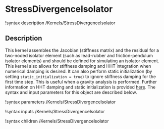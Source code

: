 # StressDivergenceIsolator

!syntax description /Kernels/StressDivergenceIsolator

## Description

This kernel assembles the Jacobian (stiffness matrix) and the residual for a two-noded isolator element (such as lead-rubber and friction-pendulum isolator elements) and should be defined for simulating an isolator element. This kernel also allows for stiffness damping and HHT integration when numerical damping is desired. It can also perform static initialization (by setting `static_initialization = true`) to ignore stiffness damping for the first time step. This is useful when a gravity analysis is performed. Further information on HHT damping and static initialization is provided [here](modules/solid_mechanics/Dynamics.md). The syntax and input parameters for this object are described below.

!syntax parameters /Kernels/StressDivergenceIsolator

!syntax inputs /Kernels/StressDivergenceIsolator

!syntax children /Kernels/StressDivergenceIsolator
